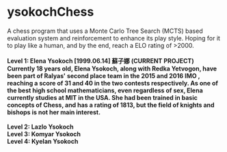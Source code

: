 # ysokochChess
A chess program that uses a Monte Carlo Tree Search (MCTS) based evaluation system and reinforcement to enhance its play style. Hoping for it to play like a human, and by the end, reach a ELO rating of >2000. 
<br><br>
<b>Level 1: Elena Ysokoch [1999.06.14] 蘇子娜  (CURRENT PROJECT)<br>
Currently 18 years old, Elena Ysokoch, along with Redka Yetvogon, have been part of Ralyas' second place team in the 2015 and 2016 IMO
, reaching a score of 31 and 40 in the two contests respectively. As one of the best high school mathematicians, even regardless of sex,
 Elena currently studies at MIT in the USA. She had been trained in basic concepts of Chess, and has a rating of 1813, but the field
 of knights and bishops is not her main interest.
<br><br>
Level 2: Lazlo Ysokoch
<br>
Level 3: Komyar Ysokoch
<br>
Level 4: Kyelan Ysokoch
